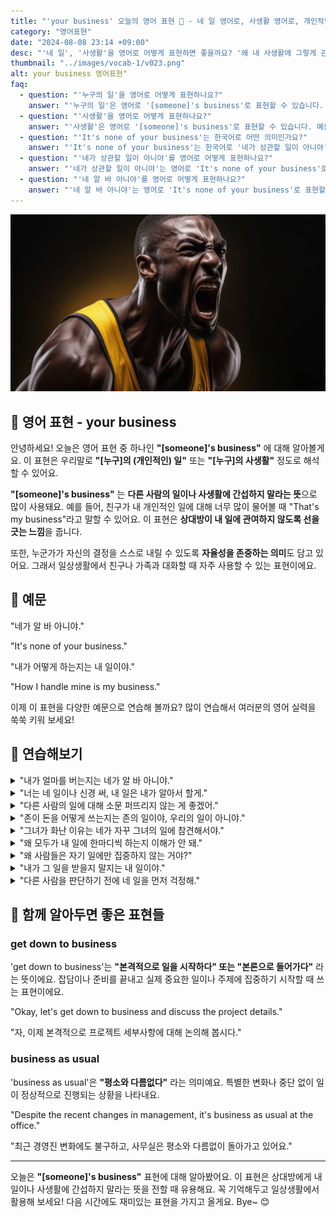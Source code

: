 ```yaml
---
title: "'your business' 오늘의 영어 표현 🚷 - 네 일 영어로, 사생활 영어로, 개인적인 일 영어로"
category: "영어표현"
date: "2024-08-08 23:14 +09:00"
desc: "'네 일', '사생활'을 영어로 어떻게 표현하면 좋을까요? '왜 내 사생활에 그렇게 관심이 많아?', '네 일이나 신경 써', '그건 내 일이야' 등을 영어로 표현하는 법을 배워봅시다. 다양한 예문을 통해서 연습하고 본인의 표현으로 만들어 보세요."
thumbnail: "../images/vocab-1/v023.png"
alt: your business 영어표현"
faq:
  - question: "'누구의 일'을 영어로 어떻게 표현하나요?"
    answer: "'누구의 일'은 영어로 '[someone]'s business'로 표현할 수 있습니다. 예를 들어, '그건 내 일이야'는 'That's my business'로 말할 수 있습니다."
  - question: "'사생활'을 영어로 어떻게 표현하나요?"
    answer: "'사생활'은 영어로 '[someone]'s business'로 표현할 수 있습니다. 예를 들어, '그건 그녀의 사생활이야'는 'That's her business'로 말할 수 있습니다."
  - question: "'It's none of your business'는 한국어로 어떤 의미인가요?"
    answer: "'It's none of your business'는 한국어로 '네가 상관할 일이 아니야', '네 알 바 아니야' 등으로 번역될 수 있습니다. 다른 사람이 간섭하지 말아야 할 때 사용하는 표현입니다."
  - question: "'네가 상관할 일이 아니야'를 영어로 어떻게 표현하나요?"
    answer: "'네가 상관할 일이 아니야'는 영어로 'It's none of your business'로 표현할 수 있습니다. 예를 들어, '왜 내 일에 간섭해? 그건 네가 상관할 일이 아니야'는 'Why are you interfering with my work? It's none of your business'로 말할 수 있습니다."
  - question: "'네 알 바 아니야'를 영어로 어떻게 표현하나요?"
    answer: "'네 알 바 아니야'는 영어로 'It's none of your business'로 표현할 수 있습니다. 예를 들어, '내가 무슨 일을 하든 그건 네 알 바 아니야'는 'Whatever I do is none of your business'로 말할 수 있습니다."
---
```


![your business](../images/vocab-1/v023-1.png)

## 🌟 영어 표현 - your business

안녕하세요! 오늘은 영어 표현 중 하나인 **"[someone]'s business"** 에 대해 알아볼게요. 이 표현은 우리말로 **"[누구]의 (개인적인) 일"** 또는 **"[누구]의 사생활"** 정도로 해석할 수 있어요.

**"[someone]'s business"** 는 **다른 사람의 일이나 사생활에 간섭하지 말라는 뜻**으로 많이 사용돼요. 예를 들어, 친구가 내 개인적인 일에 대해 너무 많이 물어볼 때 "That's my business"라고 말할 수 있어요. 이 표현은 **상대방이 내 일에 관여하지 않도록 선을 긋는 느낌**을 줍니다.

또한, 누군가가 자신의 결정을 스스로 내릴 수 있도록 **자율성을 존중하는 의미**도 담고 있어요. 그래서 일상생활에서 친구나 가족과 대화할 때 자주 사용할 수 있는 표현이에요.

<script async src="https://pagead2.googlesyndication.com/pagead/js/adsbygoogle.js?client=ca-pub-1465612013356152"
     crossorigin="anonymous"></script>
<!-- engple-horizontal-ad -->

<ins class="adsbygoogle"
     style="display:block"
     data-ad-client="ca-pub-1465612013356152"
     data-ad-slot="2106896038"
     data-ad-format="auto"
     data-full-width-responsive="true"></ins>

<script>
     (adsbygoogle = window.adsbygoogle || []).push({});
</script>

## 📖 예문

"네가 알 바 아니야."

"It's none of your business."

"내가 어떻게 하는지는 내 일이야."

"How I handle mine is my business."

이제 이 표현을 다양한 예문으로 연습해 볼까요? 많이 연습해서 여러분의 영어 실력을 쑥쑥 키워 보세요!

## 💬 연습해보기

<details>
<summary>"내가 얼마를 버는지는 네가 알 바 아니야."</summary>
<span>"It's none of your business how much I earn."</span>
</details>

<details>
<summary>"너는 네 일이나 신경 써, 내 일은 내가 알아서 할게."</summary>
<span>"Mind your business and let me worry about mine."</span>
</details>

<details>
<summary>"다른 사람의 일에 대해 소문 퍼뜨리지 않는 게 좋겠어."</summary>
<span>"You really shouldn't be <a href="/blog/in-english/164.gossip/">gossiping</a> about other people's business."</span>
</details>

<details>
<summary>"존이 돈을 어떻게 쓰는지는 존의 일이야, 우리의 일이 아니야."</summary>
<span>"It's John's business how he spends his money, not ours."</span>
</details>

<details>
<summary>"그녀가 화난 이유는 네가 자꾸 그녀의 일에 참견해서야."</summary>
<span>"She's upset because you keep prying into her business."</span>
</details>

<details>
<summary>"왜 모두가 내 일에 한마디씩 하는지 이해가 안 돼."</summary>
<span>"I don't understand why everyone thinks they have a say in my business."</span>
</details>

<details>
<summary>"왜 사람들은 자기 일에만 집중하지 않는 거야?"</summary>
<span>"Why can't people just <a href="/blog/in-english/186.focus-on/">focus on</a> their own business?"</span>
</details>

<details>
<summary>"내가 그 일을 받을지 말지는 내 일이야."</summary>
<span>"Whether I take that job or not is my business."</span>
</details>

<details>
<summary>"다른 사람을 판단하기 전에 네 일을 먼저 걱정해."</summary>
<span>"You should worry about your business before judging others."</span>
</details>

## 🤝 함께 알아두면 좋은 표현들

### get down to business

'get down to business'는 **"본격적으로 일을 시작하다" 또는 "본론으로 들어가다"** 라는 뜻이에요. 잡담이나 준비를 끝내고 실제 중요한 일이나 주제에 집중하기 시작할 때 쓰는 표현이에요.

"Okay, let's get down to business and discuss the project details."

"자, 이제 본격적으로 프로젝트 세부사항에 대해 논의해 봅시다."

### business as usual

'business as usual'은 **"평소와 다름없다"** 라는 의미예요. 특별한 변화나 중단 없이 일이 정상적으로 진행되는 상황을 나타내요.

"Despite the recent changes in management, it's business as usual at the office."

"최근 경영진 변화에도 불구하고, 사무실은 평소와 다름없이 돌아가고 있어요."

---

오늘은 **"[someone]'s business"** 표현에 대해 알아봤어요. 이 표현은 상대방에게 내 일이나 사생활에 간섭하지 말라는 뜻을 전할 때 유용해요. 꼭 기억해두고 일상생활에서 활용해 보세요! 다음 시간에도 재미있는 표현을 가지고 올게요. Bye~ 😊
